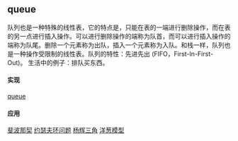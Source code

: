 ## queue
队列也是一种特殊的线性表，它的特点是，只能在表的一端进行删除操作，而在表的另一点进行插入操作。可以进行删除操作的端称为队首，而可以进行插入操作的端称为队尾。删除一个元素称为出队，插入一个元素称为入队。和栈一样，队列也是一种操作受限制的线性表。队列的特性：先进先出 (FIFO，First-In-First-Out)。
生活中的例子：排队买东西。

#### 实现
[queue](./queue/queue.js)

#### 应用
[斐波那契](./queue/fiber.js)
[约瑟夫环问题](./queue/ring.js)
[杨辉三角](./queue/trangle.js)
[洋葱模型](./queue/onion.js)